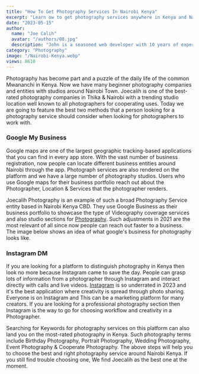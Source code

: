 ```yaml
---
title: "How To Get Photography Services In Nairobi Kenya"
excerpt: "Learn ow to get photography services anywhere in Kenya and Nairobi. Advanced way to view photography business on maps and Instagram."
date: "2023-05-15"
author:
  name: "Joe Calih"
  avatar: "/authors/08.jpg"
  description: "John is a seasoned web developer with 10 years of experience in React and Next.js."
category: "Photography"
image: "/Nairobi-Kenya.webp"
views: 8610
---
```



Photography has become part and a puzzle of the daily life of the common Mwananchi in Kenya. Now we have many beginner photography companies and entities with studios around Nairobi Town. Joecalih is one of the best-rated photography companies in Thika & Nairobi with a trending studio location well known to all photographers for cooperating uses. Today we are going to feature the best two methods that a person looking for a photography service should consider when looking for photographers to work with.

### Google My Business

Google maps are one of the largest geographic tracking-based applications that you can find in every app store. With the vast number of business registration, now people can locate different business entities around Nairobi through the app. Photograph services are also rendered on the platform and we have a large number of photography studios. Users who use Google maps for their business portfolio reach out about the Photographer, Location & Services that the photographer renders.

Joecalih Photography is an example of such a broad Photography Service entity based in Nairobi Kenya CBD. They use Google Business as their business portfolio to showcase the type of Videography coverage services and also studio sections for [Photography](https://joecalih.co.ke/category/photography/). Such adjustments in 2021 are the most relevant of all since now people can reach out faster to a business. The image below shows an idea of what google's business for photography looks like.

### Instagram DM

If you are looking for a platform to distinguish photography in Kenya then look no more because Instagram came to save the day. People can grasp lots of information from a photographer through Instagram and interact directly with calls and live videos. [Instagram](https://www.instagram.com/joecalih) is so underrated in 2023 and it's the best application where creativity is spread through photo sharing. Everyone is on Instagram and This can be a marketing platform for many creators. If you are looking for a professional photography section then Instagram is the way to go for choosing workflow and creativity in a Photographer.

Searching for Keywords for photography services on this platform can also land you on the most-rated photography in Kenya. Such photography terms include Birthday Photography, Portrait Photography, Wedding Photography, Event Photography & Cooperate Photography. The above steps will help you to choose the best and right photography service around Nairobi Kenya. If you still find trouble choosing one, We find Joecalih as the best one at the moment.
